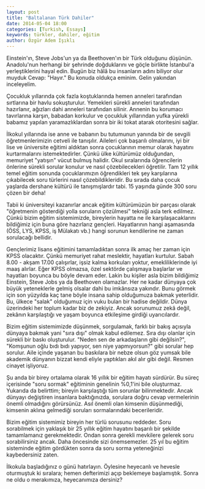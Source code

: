```yaml
---
layout: post
title: "Baltalanan Türk Dahiler"
date: 2014-05-04 18:00
categories: [Turkish, Essays]
keywords: türkler, dahiler, eğitim
author: Özgür Adem Işıklı
---
```


Einstein'ın, Steve Jobs'un ya da Beethoven'ın bir Türk olduğunu düşünün. Anadolu'nun herhangi bir şehrinde doğduklarını ve göçle birlikte İstanbul'a yerleştiklerini hayal edin. Bugün biz hâlâ bu insanların adını biliyor olur muyduk Cevap: "Hayır." Bu konuda oldukça eminim. Gelin yakından inceleyelim.

Çocukluk yıllarında çok fazla koştuklarında hemen anneleri tarafından sırtlarına bir havlu sokuşturulur. Yemekleri sürekli anneleri tarafından hazırlanır, ağızları dahi anneleri tarafından silinir. Annenin bu korumacı tavırlarına karşın, babadan korkulur ve çocukluk yıllarından yufka yürekli babamız yapılan yaramazlıklardan sonra bir iki tokat atarak otoritesini sağlar.

İlkokul yıllarında ise anne ve babanın bu tutumunun yanında bir de sevgili öğretmenlerimizin cetveli ile tanışılır. Aileleri çok başarılı olmalarını, iyi bir lise ve üniversite eğitimi aldıktan sonra çocuklarının memur olarak hayatını kurtarmalarını istemektedirler. Çünkü ülke kültürümüz olduğundan, memuriyet "yatışın" vücut bulmuş halidir. Okul sıralarında öğrencilerin önlerine sürekli sorular konulur ve nasıl çözebilecekleri öğretilir. Tam 12 yıllık temel eğitim sonunda çocuklarımızın öğrendikleri tek şey karşılarına çıkabilecek soru türlerini nasıl çözebildikleridir. Bu sırada daha çocuk yaşlarda dershane kültürü ile tanışmışlardır tabi. 15 yaşında günde 300 soru çözen bir deha!

Tabii ki üniversiteyi kazanırlar ancak eğitim kültürümüzün bir parçası olarak "öğretmenin gösterdiği yolla soruların çözülmesi" tekniği asla terk edilmez. Çünkü bizim eğitim sistemimizde, bireylerin hayatta ne ile karşılaşacaklarını bildiğimiz için buna göre hazırlarız gençleri. Hayatlarının hangi aşamasında (ÖSS, LYS, KPSS, iş Mülakatı vb.) hangi sorunun kendilerine ne zaman sorulacağı bellidir.

Gençlerimiz lisans eğitimini tamamladıktan sonra ilk amaç her zaman için KPSS olacaktır. Çünkü memuriyet rahat meslektir, hayatları kurtulur. Sabah 8.00 - akşam 17.00 çalışırlar, işsiz kalma korkuları yoktur, emekliliklerinde iyi maaş alırlar. Eğer KPSS olmazsa, özel sektörde çalışmaya başlarlar ve hayatları boyunca bu böyle devam eder. Lakin bu kişiler asla bizim bildiğimiz Einstein, Steve Jobs ya da Beethoven olamazlar. Her ne kadar dünyaya çok büyük yeteneklerle gelmiş olsalar dahi bu imkânsıza yakındır. Bunu görmek için son yüzyılda kaç tane böyle insana sahip olduğumuza bakmak yeterlidir. Bu, ülkece "salak" olduğumuz için vuku bulan bir hadise değildir. Dünya üzerindeki her toplum kadar biz de zekiyiz. Ancak sorunumuz zekâ değil, zekânın karşılaştığı ve yaşam boyunca etkileşime girdiği uyarıcılardır.

Bizim eğitim sistemimizde düşünmek, sorgulamak, farklı bir bakış açısıyla dünyaya bakmak yani "sıra dışı" olmak kabul edilemez. Sıra dışı olanlar için sürekli bir baskı oluşturulur. "Neden sen de arkadaşların gibi değilsin?", "Komşunun oğlu bıdı bıdı yapıyor, sen niye yapmıyorsun?" gibi sorular hep sorulur. Aile içinde yaşanan bu baskılara bir nebze olsun göz yumsak bile akademik dünyanın bizzat kendi eliyle yaptıkları akıl alır gibi değil. Resmen cinayet işliyoruz.

Şu anda bir birey ortalama olarak 16 yıllık bir eğitim hayatı sürdürür. Bu süreç içerisinde "soru sormak" eğitiminin genelinin %0,1'ini bile oluşturmaz. Yukarıda da belirttim; bireyin karşılaştığı tüm sorunlar bilinmektedir. Ancak dünyayı değiştiren insanlara baktığınızda, sorulara doğru cevap vermelerinin önemli olmadığını görürsünüz. Asıl önemli olan kimsenin düşünmediği, kimsenin aklına gelmediği soruları sormalarındaki becerileridir.

Bizim eğitim sistemimiz bireyin her türlü sorusunu reddeder. Soru sorabilmek için yaklaşık bir 25 yıllık eğitim hayatını başarılı bir şekilde tamamlamanız gerekmektedir. Ondan sonra gerekli mevkilere gelerek soru sorabilirsiniz ancak. Daha öncesinde sizi önemsemezler. 25 yıl bu eğitim sisteminde eğitim gördükten sonra da soru sorma yeteneğinizi kaybedersiniz zaten.

İlkokula başladığınız o günü hatırlayın. Öylesine heyecanlı ve hevesle oturmuştuk ki sıralara; hemen defterimizi açıp beklemeye başlamıştık. Sonra ne oldu o merakımıza, heyecanımıza dersiniz?
